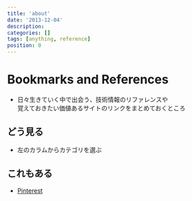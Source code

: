 ```yaml
---
title: 'about'
date: '2013-12-04'
description:
categories: []
tags: [anything, reference]
position: 0
---
```


# Bookmarks and References

- 日々生きていく中で出会う、技術情報のリファレンスや<br/>
  覚えておきたい価値あるサイトのリンクをまとめておくところ

## どう見る

- 左のカラムからカテゴリを選ぶ

## これもある

- [Pinterest](https://pinterest.com/honyapeke/)

<br/><br/><br/><br/><br/>

